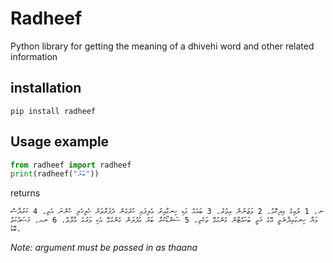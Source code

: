 # Radheef
Python library for getting the meaning of a dhivehi word and other related information

## installation
```
pip install radheef
```

## Usage example
```py
from radheef import radheef 
print(radheef("ބަރު"))
```
returns
```
ނ. 1 ލުއިގެ އިދިކޮޅު. 2 ވަޒަނުން އިތުރު. 3 ބައެއް ގަޑި ހިނގާއިރު އެލިފައި ހުރެގެން ދެފަރާތަށް ހެލިހެލި ހުންނަ އެތި. 4 ކަރުދާސް ވަޔާ ހިނގައިދާނެތީ އޭގެ މަތީ ބަހައްޓާން ގެންގުޅޭ ތަކެތި. 5 ސަންޑޯކުރާ ބަރު އުފުލަން ގެންގުޅޭ އެކި ވަރުގެ އާލާތް. 6 ނއ. މަސައްކަތް ބޮޑު.
```
*Note: argument must be passed in as thaana*